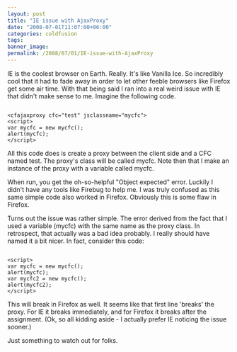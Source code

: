 ```yaml
---
layout: post
title: "IE issue with AjaxProxy"
date: "2008-07-01T11:07:00+06:00"
categories: coldfusion 
tags: 
banner_image: 
permalink: /2008/07/01/IE-issue-with-AjaxProxy
---
```


IE is the coolest browser on Earth. Really. It's like Vanilla Ice. So incredibly cool that it had to fade away in order to let other feeble browsers like Firefox get some air time. With that being said I ran into a real weird issue with IE that didn't make sense to me. Imagine the following code.
<!--more-->
<code>
&lt;cfajaxproxy cfc="test" jsclassname="mycfc"&gt;
&lt;script&gt;
var mycfc = new mycfc();
alert(mycfc);
&lt;/script&gt;
</code>

All this code does is create a proxy between the client side and a CFC named test. The proxy's class will be called mycfc. Note then that I make an instance of the proxy with a variable called mycfc.

When run, you get the oh-so-helpful "Object expected" error. Luckily I didn't have any tools like Firebug to help me. I was truly confused as this same simple code also worked in Firefox. Obviously this is some flaw in Firefox. 

Turns out the issue was rather simple. The error derived from the fact that I used a variable (mycfc) with the same name as the proxy class. In retrospect, that actually was a bad idea probably. I really should have named it a bit nicer. In fact, consider this code:

<code>
&lt;script&gt;
var mycfc = new mycfc();
alert(mycfc);
var mycfc2 = new mycfc();
alert(mycfc2);
&lt;/script&gt;
</code>

This will break in Firefox as well. It seems like that first line 'breaks' the proxy. For IE it breaks immediately, and for Firefox it breaks after the assignment. (Ok, so all kidding aside - I actually prefer IE noticing the issue sooner.)

Just something to watch out for folks.